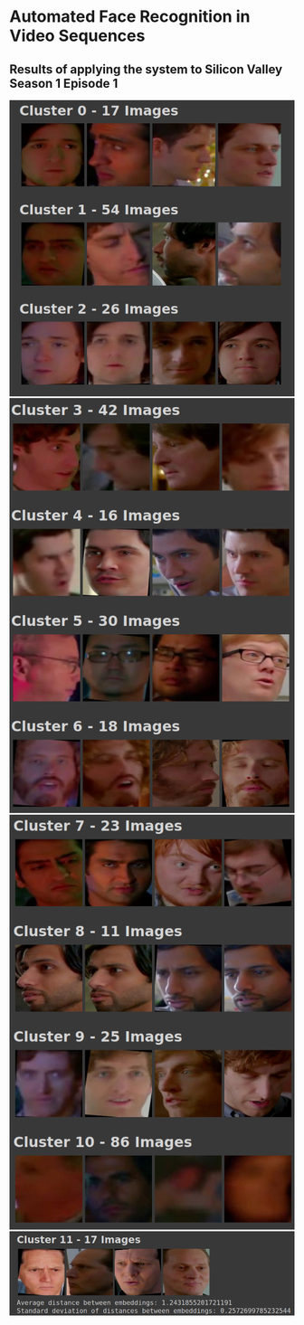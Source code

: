 # Automated Face Recognition in Video Sequences

## Results of applying the system to Silicon Valley Season 1 Episode 1

![Cluster1](./images/cluster1.png "Cluster1")
![Cluster2](./images/cluster2.png "Cluster2")
![Cluster3](./images/cluster3.png "Cluster3")
![Cluster4](./images/cluster4.png "Cluster4")
